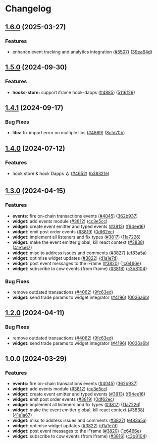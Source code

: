 # Changelog

## [1.6.0](https://github.com/cowprotocol/cowswap/compare/events-v1.5.0...events-v1.6.0) (2025-03-27)


### Features

* enhance event tracking and analytics integration ([#5507](https://github.com/cowprotocol/cowswap/issues/5507)) ([39ea64d](https://github.com/cowprotocol/cowswap/commit/39ea64d7e7c7fe908327590b998bf6efc82c1b07))

## [1.5.0](https://github.com/cowprotocol/cowswap/compare/events-v1.4.1...events-v1.5.0) (2024-09-30)


### Features

* **hooks-store:** support iframe hook-dapps ([#4885](https://github.com/cowprotocol/cowswap/issues/4885)) ([5116f29](https://github.com/cowprotocol/cowswap/commit/5116f296a0e4866d0a51a806b7abe55e809d26e9))

## [1.4.1](https://github.com/cowprotocol/cowswap/compare/events-v1.4.0...events-v1.4.1) (2024-09-17)


### Bug Fixes

* **libs:** fix import error on multiple libs ([#4869](https://github.com/cowprotocol/cowswap/issues/4869)) ([8cfd70b](https://github.com/cowprotocol/cowswap/commit/8cfd70b6000a1a021b76ad1f924829cb42cb2bcd))

## [1.4.0](https://github.com/cowprotocol/cowswap/compare/events-v1.3.0...events-v1.4.0) (2024-07-12)


### Features

* hook store & hook Dapps 🪝 ([#4652](https://github.com/cowprotocol/cowswap/issues/4652)) ([b38321e](https://github.com/cowprotocol/cowswap/commit/b38321e0665e1ad5f0633868f8934128601ad313))

## [1.3.0](https://github.com/cowprotocol/cowswap/compare/events-v1.2.0...events-v1.3.0) (2024-04-15)


### Features

* **events:** fire on-chain transactions events ([#4045](https://github.com/cowprotocol/cowswap/issues/4045)) ([362b937](https://github.com/cowprotocol/cowswap/commit/362b9371e8d0ad09ea5501e5a58608c28eb5cf43))
* **widget:** add events module ([#3812](https://github.com/cowprotocol/cowswap/issues/3812)) ([cc3e5cc](https://github.com/cowprotocol/cowswap/commit/cc3e5ccc4c08e3e8178f4163b94ba9a0b40d349f))
* **widget:** create event emitter and typed events ([#3813](https://github.com/cowprotocol/cowswap/issues/3813)) ([f94ee16](https://github.com/cowprotocol/cowswap/commit/f94ee16167c75958f298021dad2a4e0129807ce5))
* **widget:** emit post order events ([#3819](https://github.com/cowprotocol/cowswap/issues/3819)) ([0df62ec](https://github.com/cowprotocol/cowswap/commit/0df62ec3679da1841e07f85292a5de5faab74cab))
* **widget:** implement all listeners and fix types ([#3817](https://github.com/cowprotocol/cowswap/issues/3817)) ([11a7226](https://github.com/cowprotocol/cowswap/commit/11a7226a5d3811139e784fe668ee2eebf2167a38))
* **widget:** make the event emitter global, kill react context ([#3838](https://github.com/cowprotocol/cowswap/issues/3838)) ([41e1a67](https://github.com/cowprotocol/cowswap/commit/41e1a67a74b8a26b3a02259c3fd4f88cf800d1e1))
* **widget:** misc to address issues and comments ([#3827](https://github.com/cowprotocol/cowswap/issues/3827)) ([ef83a5a](https://github.com/cowprotocol/cowswap/commit/ef83a5ad520d072ebf4f2cccde5fcfd0c1d88cd2))
* **widget:** optimise widget updates ([#3822](https://github.com/cowprotocol/cowswap/issues/3822)) ([d1a1e7d](https://github.com/cowprotocol/cowswap/commit/d1a1e7d05a1fed94dece9afbbc65f43af1a4f748))
* **widget:** post event messages to the iFrame ([#3820](https://github.com/cowprotocol/cowswap/issues/3820)) ([1c6466e](https://github.com/cowprotocol/cowswap/commit/1c6466e1b692f339746107657ec1fcbcc8934f8d))
* **widget:** subscribe to cow events (from iframe) ([#3816](https://github.com/cowprotocol/cowswap/issues/3816)) ([c3b8104](https://github.com/cowprotocol/cowswap/commit/c3b810435a6e64b12d28aac12cf785eef52f6531))


### Bug Fixes

* remove outdated transactions ([#4062](https://github.com/cowprotocol/cowswap/issues/4062)) ([9fc63ed](https://github.com/cowprotocol/cowswap/commit/9fc63ed73b6b79f3df126b2f86ccdef3d2b817df))
* **widget:** send trade params to widget integrator ([#4196](https://github.com/cowprotocol/cowswap/issues/4196)) ([0036a6b](https://github.com/cowprotocol/cowswap/commit/0036a6b3cd8ac8015a4271ea3477232d1a4e180d))

## [1.2.0](https://github.com/cowprotocol/cowswap/compare/events-v1.0.0...events-v1.2.0) (2024-04-11)

### Bug Fixes

- remove outdated transactions ([#4062](https://github.com/cowprotocol/cowswap/issues/4062)) ([9fc63ed](https://github.com/cowprotocol/cowswap/commit/9fc63ed73b6b79f3df126b2f86ccdef3d2b817df))
- **widget:** send trade params to widget integrator ([#4196](https://github.com/cowprotocol/cowswap/issues/4196)) ([0036a6b](https://github.com/cowprotocol/cowswap/commit/0036a6b3cd8ac8015a4271ea3477232d1a4e180d))

## 1.0.0 (2024-03-29)

### Features

- **events:** fire on-chain transactions events ([#4045](https://github.com/cowprotocol/cowswap/issues/4045)) ([362b937](https://github.com/cowprotocol/cowswap/commit/362b9371e8d0ad09ea5501e5a58608c28eb5cf43))
- **widget:** add events module ([#3812](https://github.com/cowprotocol/cowswap/issues/3812)) ([cc3e5cc](https://github.com/cowprotocol/cowswap/commit/cc3e5ccc4c08e3e8178f4163b94ba9a0b40d349f))
- **widget:** create event emitter and typed events ([#3813](https://github.com/cowprotocol/cowswap/issues/3813)) ([f94ee16](https://github.com/cowprotocol/cowswap/commit/f94ee16167c75958f298021dad2a4e0129807ce5))
- **widget:** emit post order events ([#3819](https://github.com/cowprotocol/cowswap/issues/3819)) ([0df62ec](https://github.com/cowprotocol/cowswap/commit/0df62ec3679da1841e07f85292a5de5faab74cab))
- **widget:** implement all listeners and fix types ([#3817](https://github.com/cowprotocol/cowswap/issues/3817)) ([11a7226](https://github.com/cowprotocol/cowswap/commit/11a7226a5d3811139e784fe668ee2eebf2167a38))
- **widget:** make the event emitter global, kill react context ([#3838](https://github.com/cowprotocol/cowswap/issues/3838)) ([41e1a67](https://github.com/cowprotocol/cowswap/commit/41e1a67a74b8a26b3a02259c3fd4f88cf800d1e1))
- **widget:** misc to address issues and comments ([#3827](https://github.com/cowprotocol/cowswap/issues/3827)) ([ef83a5a](https://github.com/cowprotocol/cowswap/commit/ef83a5ad520d072ebf4f2cccde5fcfd0c1d88cd2))
- **widget:** optimise widget updates ([#3822](https://github.com/cowprotocol/cowswap/issues/3822)) ([d1a1e7d](https://github.com/cowprotocol/cowswap/commit/d1a1e7d05a1fed94dece9afbbc65f43af1a4f748))
- **widget:** post event messages to the iFrame ([#3820](https://github.com/cowprotocol/cowswap/issues/3820)) ([1c6466e](https://github.com/cowprotocol/cowswap/commit/1c6466e1b692f339746107657ec1fcbcc8934f8d))
- **widget:** subscribe to cow events (from iframe) ([#3816](https://github.com/cowprotocol/cowswap/issues/3816)) ([c3b8104](https://github.com/cowprotocol/cowswap/commit/c3b810435a6e64b12d28aac12cf785eef52f6531))
